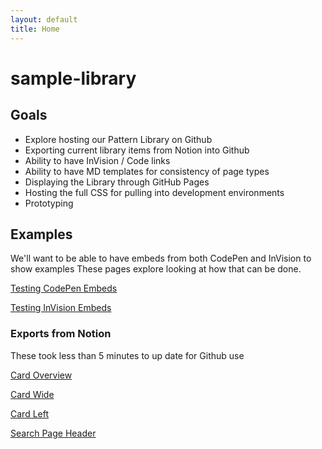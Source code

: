 ```yaml
---
layout: default
title: Home
---
```


# sample-library

## Goals
- Explore hosting our Pattern Library on Github
- Exporting current library items from Notion into Github
- Ability to have InVision / Code links
- Ability to have MD templates for consistency of page types
- Displaying the Library through GitHub Pages
- Hosting the full CSS for pulling into development environments
- Prototyping

## Examples
We'll want to be able to have embeds from both CodePen and InVision to show examples
These pages explore looking at how that can be done.

[Testing CodePen Embeds](https://uxdiva.github.io/sample-library/test-a-codepen)

[Testing InVision Embeds](https://uxdiva.github.io/sample-library/test-an-invision-embed)
### Exports from Notion
These took less than 5 minutes to up date for Github use

[Card Overview](https://uxdiva.github.io/sample-library/card)

[Card Wide](https://uxdiva.github.io/sample-library/card-wide)

[Card Left](https://uxdiva.github.io/sample-library/card-left)

[Search Page Header](https://uxdiva.github.io/sample-library/search-page-header)
